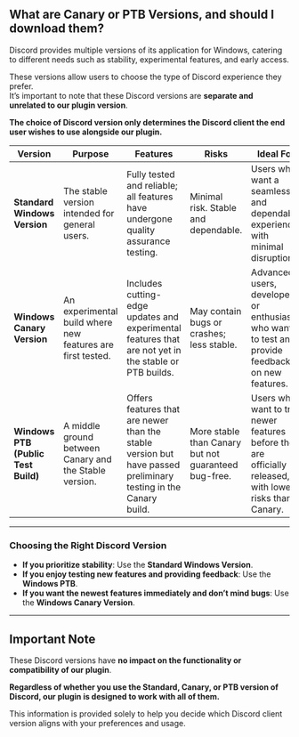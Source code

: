 ## What are Canary or PTB Versions, and should I download them?

Discord provides multiple versions of its application for Windows, catering to different needs such as stability, experimental features, and early access.

These versions allow users to choose the type of Discord experience they prefer.  
It’s important to note that these Discord versions are **separate and unrelated to our plugin version**.

**The choice of Discord version only determines the Discord client the end user wishes to use alongside our plugin.**

| **Version**               | **Purpose**                                                                 | **Features**                                                                                                                                                          | **Risks**                                             | **Ideal For**                                                                                     |
|---------------------------|-----------------------------------------------------------------------------|----------------------------------------------------------------------------------------------------------------------------------------------------------------------|------------------------------------------------------|-------------------------------------------------------------------------------------------------|
| **Standard Windows Version** | The stable version intended for general users.                             | Fully tested and reliable; all features have undergone quality assurance testing.                                                                                    | Minimal risk. Stable and dependable.                | Users who want a seamless and dependable experience with minimal disruptions.                   |
| **Windows Canary Version**   | An experimental build where new features are first tested.                 | Includes cutting-edge updates and experimental features that are not yet in the stable or PTB builds.                                                               | May contain bugs or crashes; less stable.           | Advanced users, developers, or enthusiasts who want to test and provide feedback on new features. |
| **Windows PTB (Public Test Build)** | A middle ground between Canary and the Stable version.                      | Offers features that are newer than the stable version but have passed preliminary testing in the Canary build.                                                      | More stable than Canary but not guaranteed bug-free. | Users who want to try newer features before they are officially released, with lower risks than Canary. |

---


### **Choosing the Right Discord Version**
- **If you prioritize stability**: Use the **Standard Windows Version**.
- **If you enjoy testing new features and providing feedback**: Use the **Windows PTB**.
- **If you want the newest features immediately and don’t mind bugs**: Use the **Windows Canary Version**.

-------------

## **Important Note**
These Discord versions have **no impact on the functionality or compatibility of our plugin**.  

**Regardless of whether you use the Standard, Canary, or PTB version of Discord, our plugin is designed to work with all of them.**

This information is provided solely to help you decide which Discord client version aligns with your preferences and usage.
